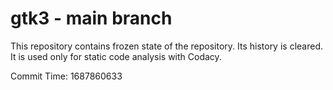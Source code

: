 # gtk3 - main branch

This repository contains frozen state of the repository.
Its history is cleared. It is used only for static code
analysis with Codacy.

Commit Time: 1687860633